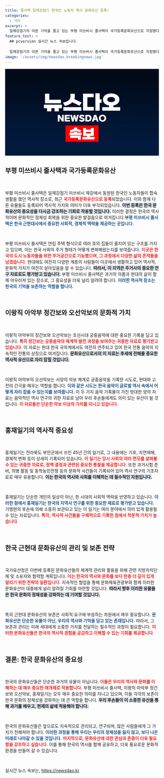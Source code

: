 ```yaml
---
title: 줄사택 일제강점기 한국인 노동자 역사 문화유산 등록!
categories:
  - 기타
excerpt: >
  일제강점기의 아픈 기억을 품고 있는 부평 미쓰비시 줄사택이 국가등록문화유산으로 지정됐다. 이와 함께 한국 궁중음악을 담은 귀중한 악보와 일기 또한 등록돼, 우리 역사문화의 소중함을 다시금 되새깁니다.
feature_text: >
  ## pcversion 실시간 뉴스 속보입니다.

  일제강점기의 아픈 기억을 품고 있는 부평 미쓰비시 줄사택이 국가등록문화유산으로 지정됐다. 이와 함께 한국 궁중음악을 담은 귀중한 악보와 일기 또한 등록돼, 우리 역사문화의 소중함을 다시금 되새깁니다.
image: '/assets/img/newsdao_breakingnews.jpg'
---
```


<p><img src="/assets/img/newsdao_breakingnews.jpg" alt="pcversion 속보" /></p>

<h2 data-ke-size="size26">부평 미쓰비시 줄사택과 국가등록문화유산</h2>

<p data-ke-size="size16">&nbsp;</p>

<p>부평 미쓰비시 줄사택은 일제강점기 미쓰비시 제강에서 동원된 한국인 노동자들이 합숙생활을 했던 역사적 장소로, 최근 <b><span style="color: #ee2323;">국가등록문화유산으로 등록</span></b>되었습니다. 이와 함께 다른 유물들도 등록되어 역사적 가치와 의미가 더욱 부각되었습니다. <b><span style="background-color: #21538527;">이번 등록은 한국 문화유산의 중요성을 다시금 강조하는 기회로 작용할 것입니다.</span></b> 이러한 결정은 한국의 역사적이며 문화적인 정체성 회복을 위한 중요한 발걸음으로 여겨집니다.<b><span style="color: #1a5490;">부평 미쓰비시 줄사택은 한국 근현대사에서 중요한 사회적, 경제적 맥락을 제공하는 곳입니다.</span></b></p>

<p data-ke-size="size16">&nbsp;</p>

<p>부평 미쓰비시 줄사택은 연립 주택 형식으로 여러 호의 집들이 줄지어 있는 구조를 가지고 있으며, 이는 한국 사회의 주거 형태가 어떻게 변화해왔는지를 보여줍니다. <b><span style="color: #ee2323;">이곳은 한국의 도시 노동자들을 위한 주거공간으로 기능했으며, 그 과정에서 다양한 삶의 흔적들을 남겼습니다.</span></b> 현대에도 여전히 다양한 계층의 사람들이 이곳에서 생활하고 있어 역사적, 문화적 가치가 여전히 살아있음을 알 수 있습니다. <b><span style="background-color: #21538527;">따라서, 이 지역은 주거사의 중요한 연구 자료로도 평가받고 있습니다.</span></b> 부평 미쓰비시 줄사택은 과거의 아픔과 현대의 삶이 함께 어우러져 있는 장소로, 그 중요성을 더욱 널리 알려야 합니다. <b><span style="color: #1a5490;">이러한 역사적 장소는 한국의 기억을 보존하는 역할을 합니다.</span></b></p>

<p data-ke-size="size16">&nbsp;</p>

<h2 data-ke-size="size26">이왕직 아악부 정간보와 오선악보의 문화적 가치</h2>

<p data-ke-size="size16">&nbsp;</p>

<p>이왕직 아악부의 정간보와 오선악보는 조선시대 궁중음악에 대한 중요한 기록을 담고 있습니다. <b><span style="color: #ee2323;">특히 정간보는 궁중음악의 체계적 발전 과정을 보여주는 귀중한 자료로 평가받고 있습니다.</span></b> 이 자료는 현대 한국 국악계에서도 여전히 연주되고 있어 한국 전통 음악의 지속적인 전통의 상징으로 여겨집니다. <b><span style="background-color: #21538527;">문화유산으로서의 이 자료는 후세에 전해줄 중요한 역사적 유산으로 자리 잡힐 것입니다.</span></b> </p>

<p data-ke-size="size16">&nbsp;</p>

<p>이왕직 아악부의 오선악보는 서양의 악보 체계로 궁중음악을 기록한 시도로, 현대와 고전의 간극을 메우는 역할을 합니다. <b><span style="color: #1a5490;">이와 같은 시도는 한국 음악이 글로벌 역사 속에서 어떻게 자리 잡을 수 있는지를 보여줍니다.</span></b> 이 두 가지 음악 기록물이 가진 방대한 양의 자료는 음악적인 역사 연구의 귀한 자료로 남아 우리 후손들에게도 의미 있는 유산이 될 것입니다. <b><span style="color: #ee2323;">이 자료들은 단순한 악보 이상의 가치를 지니고 있습니다.</span></b></p>

<p data-ke-size="size16">&nbsp;</p>

<h2 data-ke-size="size26">홍재일기의 역사적 중요성</h2>

<p data-ke-size="size16">&nbsp;</p>

<p>홍재일기는 전라북도 부안군에서 쓰인 45년 간의 일기로, 그 내용에는 기후, 자연재해, 경제적 변화 등이 상세히 기록되어 있습니다. <b><span style="color: #ee2323;">이 일기는 당시 사회의 여러 면모를 살펴볼 수 있는 귀중한 자료로, 정책 결정과 관련된 중요한 통찰을 제공합니다.</span></b> 또한 과거시험 준비, 의병 활동 및 동학농민전쟁 등의 문화적 사건들이 기록되어 있어 역사 연구의 기초자료로 매우 유용합니다. <b><span style="background-color: #21538527;">이는 한국의 역사와 사회를 이해하는 데 필수적인 자원입니다.</span></b></p>

<p data-ke-size="size16">&nbsp;</p>

<p>홍재일기는 단순한 개인의 일상이 아닌, 한 시대의 사회적 맥락을 반영하고 있습니다. <b><span style="color: #1a5490;">이러한 점에서 홍재일기는 한국의 지역사 연구를 위한 중요한 재료로 평가받고 있습니다.</span></b> 기행현의 후손에 의해 소중히 보관되고 있는 이 일기는 여러 분야에서 의미 있게 활용될 수 있는 자료입니다. <b><span style="color: #ee2323;">특히, 역사적 사건들을 구체적으로 기록한 점에서 학문적 가치가 높습니다.</span></b></p>

<p data-ke-size="size16">&nbsp;</p>

<h2 data-ke-size="size26">한국 근현대 문화유산의 관리 및 보존 전략</h2>

<p data-ke-size="size16">&nbsp;</p>

<p>국가유산청은 이번에 등록된 문화유산들의 체계적 관리와 활용을 위해 관련 지방자치단체 및 소유자와 협력할 계획입니다. <b><span style="color: #ee2323;">이는 한국의 역사와 문화를 보다 한층 더 깊이 있게 알리기 위한 전략의 일환입니다.</span></b> 지속적인 협업을 통해 문화체육관광부와 함께 이러한 문화유산이 대중에게 널리 알려질 기회를 마련할 것입니다. <b><span style="background-color: #21538527;">따라서 향후 이러한 유물들은 한국 문화의 정체성을 강화하는 데 기여할 것입니다.</span></b></p>

<p data-ke-size="size16">&nbsp;</p>

<p>특히 근현대 문화유산의 보존은 사회적 요구에 부응하는 차원에서 매우 중요합니다. <b><span style="color: #1a5490;">문화유산은 단순한 유물이 아닌, 우리의 역사와 기억을 담고 있는 존재입니다.</span></b> 따라서, 그 보존과 관리는 미래 세대에게 소중한 가치를 전달하는 필수적인 과정이 필요합니다. <b><span style="color: #ee2323;">이러한 문화유산들은 한국의 역사적 경험을 공감하고 이해할 수 있는 기회를 제공합니다.</span></b></p>

<p data-ke-size="size16">&nbsp;</p>

<h2 data-ke-size="size26">결론: 한국 문화유산의 중요성</h2>

<p data-ke-size="size16">&nbsp;</p>

<p>한국의 문화유산들은 단순한 과거의 유물이 아닙니다. <b><span style="color: #ee2323;">이들은 우리의 역사와 문화를 이해하는 데 매우 중요한 매개체로 작용합니다.</span></b> 부평 미쓰비시 줄사택, 이왕직 아악부 정간보와 오선악보, 홍재일기는 모두 매우 중요한 의미를 지니고 있으며, 이들 각각의 보존이 한국 문화의 정체성을 강화하는 데 큰 역할을 합니다. <b><span style="background-color: #21538527;">우리 후손들이 이 소중한 유산을 통해 과거를 배우고, 현재의 삶에 적용해야 합니다.</span></b></p>

<p data-ke-size="size16">&nbsp;</p>

<p>한국의 문화유산들은 앞으로도 지속적으로 관리되고, 연구되며, 많은 사람들에게 그 가치가 전해져야 합니다. <b><span style="color: #1a5490;">이러한 과정을 통해 우리는 우리의 정체성을 잃지 않고, 보다 나은 미래로 나아갈 수 있을 것입니다.</span></b> <b><span style="color: #ee2323;">마지막으로, 문화유산에 대한 관심과 존중이 더욱 필요함을 강조하고 싶습니다.</span></b> 이를 통해 한국의 역사를 함께 공유하고, 더욱 풍요로운 문화적 환경을 만들어 갈 수 있습니다.</p>

<p data-ke-size="size16">&nbsp;</p>
실시간 뉴스 속보는, <a href="https://newsdao.kr" rel="dofollow">https://newsdao.kr</a>


